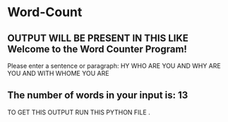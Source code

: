 # Word-Count
OUTPUT WILL BE PRESENT IN THIS LIKE 
Welcome to the Word Counter Program!
------------------------------------
Please enter a sentence or paragraph: HY WHO ARE YOU AND WHY ARE YOU AND WITH WHOME YOU ARE

The number of words in your input is: 13
------------------------------------
TO GET THIS OUTPUT RUN THIS PYTHON FILE .
